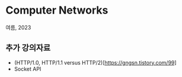# Computer Networks
  여름, 2023
  
## 추가 강의자료
- (HTTP/1.0, HTTP/1.1 versus HTTP/2)[https://gngsn.tistory.com/99]
- Socket API
